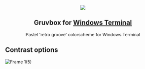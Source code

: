 <div align=center>
  <img src="https://github.com/user-attachments/assets/4b58c0be-2c0a-4179-a0a5-1c523aa0b8ab"/>
  <h2>Gruvbox for <a href="https://github.com/microsoft/terminal">Windows Terminal</a></h2>
  <p>Pastel 'retro groove' colorscheme for Windows Terminal</p>
</div>


## Contrast options
![Frame 1(5)](https://github.com/user-attachments/assets/b23d7e5d-46c8-4b66-84eb-9509ab46a9ab)

